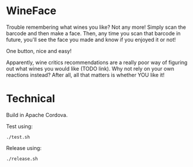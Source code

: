 WineFace
========

Trouble remembering what wines you like? Not any more! Simply scan the barcode and then make a face. Then, any time you scan that barcode in future, you'll see the face you made and know if you enjoyed it or not!

One button, nice and easy!

Apparently, wine critics recommendations are a really poor way of figuring out what wines you would like (TODO link). Why not rely on your own reactions instead? After all, all that matters is whether YOU like it!

Technical
=========

Build in Apache Cordova.

Test using:

    ./test.sh

Release using:

    ./release.sh
